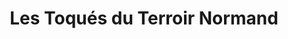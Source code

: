 ---
title: "Les Toqués du Terroir Normand"
url: /trouville-sur-mer/les-toques-du-terroir-normand/
shop: Lebensmittel
---